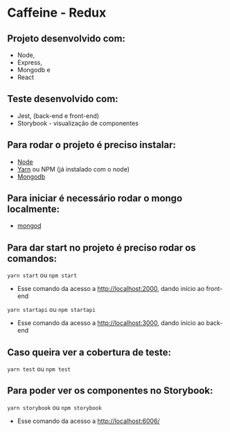 # Caffeine - Redux

## Projeto desenvolvido com:
* Node,
* Express,
* Mongodb e
* React

## Teste desenvolvido com:
* Jest, (back-end e front-end)
* Storybook - visualização de componentes 

## Para rodar o projeto é preciso instalar:
* [Node](https://nodejs.org/en/download/)
* [Yarn](https://yarnpkg.com/lang/en/docs/install/) ou NPM (já instalado com o node)
* [Mongodb](https://docs.mongodb.com/manual/installation/)

## Para iniciar é necessário rodar o mongo localmente:
* [mongod](https://docs.mongodb.com/manual/tutorial/manage-mongodb-processes/)

## Para dar start no projeto é preciso rodar os comandos:
`yarn start` ou `npm start`
* Esse comando da acesso a [http://localhost:2000](http://localhost:2000), dando início ao front-end

`yarn startapi` ou `npm startapi`
* Esse comando da acesso a [http://localhost:3000](http://localhost:2000), dando início ao back-end

## Caso queira ver a cobertura de teste:
`yarn test` ou `npm test`

## Para poder ver os componentes no Storybook:
`yarn storybook` ou `npm storybook`
* Esse comando da acesso a [http://localhost:6006/](http://localhost:6006/)
